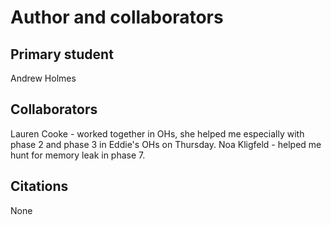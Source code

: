 Author and collaborators
========================

Primary student
---------------
Andrew Holmes


Collaborators
-------------
Lauren Cooke - worked together in OHs, she helped me especially with phase 2 and phase 3
in Eddie's OHs on Thursday.
Noa Kligfeld - helped me hunt for memory leak in phase 7.


Citations
---------
None